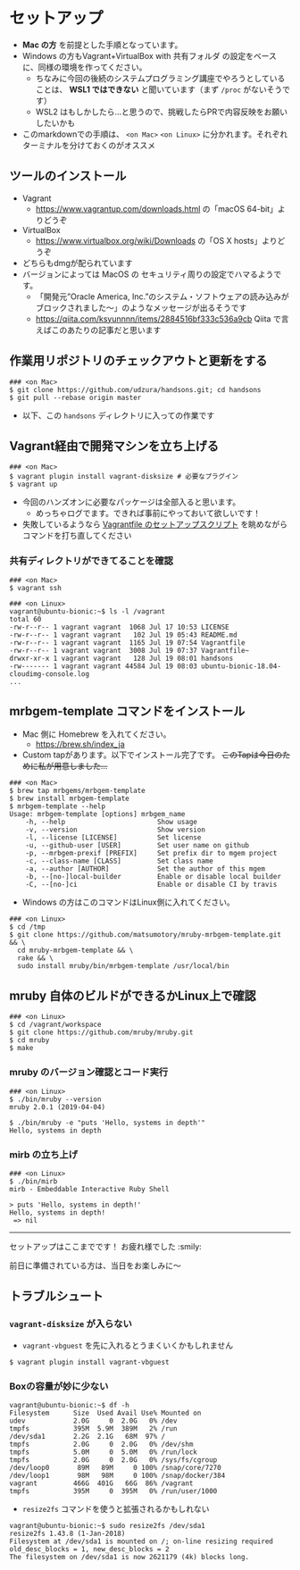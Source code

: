 # セットアップ

* **Mac の方** を前提とした手順となっています。
* Windows の方もVagrant+VirtualBox with 共有フォルダ の設定をベースに、同様の環境を作ってください。
  * ちなみに今回の後続のシステムプログラミング講座でやろうとしていることは、 **WSL1 ではできない** と聞いています（まず `/proc` がないそうです）
  * WSL2 はもしかしたら...と思うので、挑戦したらPRで内容反映をお願いしたいかも
* このmarkdownでの手順は、 `<on Mac>` `<on Linux>` に分かれます。それぞれターミナルを分けておくのがオススメ

## ツールのインストール

* Vagrant
  * https://www.vagrantup.com/downloads.html の「macOS 64-bit」よりどうぞ
* VirtualBox
  * https://www.virtualbox.org/wiki/Downloads の「OS X hosts」よりどうぞ
* どちらもdmgが配られています
* バージョンによっては MacOS の セキュリティ周りの設定でハマるようです。
  * 「開発元”Oracle America, Inc.”のシステム・ソフトウェアの読み込みがブロックされました〜」のようなメッセージが出るそうです
  * https://qiita.com/ksyunnnn/items/2884516bf333c536a9cb Qiita で言えばこのあたりの記事だと思います

## 作業用リポジトリのチェックアウトと更新をする

```console
### <on Mac>
$ git clone https://github.com/udzura/handsons.git; cd handsons
$ git pull --rebase origin master
```

* 以下、この `handsons` ディレクトリに入っての作業です

## Vagrant経由で開発マシンを立ち上げる

```console
### <on Mac>
$ vagrant plugin install vagrant-disksize # 必要なプラグイン
$ vagrant up
```

* 今回のハンズオンに必要なパッケージは全部入ると思います。
  * めっちゃログでます。できれば事前にやっておいて欲しいです！
* 失敗しているようなら [Vagrantfile のセットアップスクリプト](https://github.com/udzura/handsons/blob/master/Vagrantfile#L21-L30) を眺めながらコマンドを打ち直してください

### 共有ディレクトリができてることを確認

```console
### <on Mac>
$ vagrant ssh

### <on Linux>
vagrant@ubuntu-bionic:~$ ls -l /vagrant
total 60
-rw-r--r-- 1 vagrant vagrant  1068 Jul 17 10:53 LICENSE
-rw-r--r-- 1 vagrant vagrant   102 Jul 19 05:43 README.md
-rw-r--r-- 1 vagrant vagrant  1165 Jul 19 07:54 Vagrantfile
-rw-r--r-- 1 vagrant vagrant  3008 Jul 19 07:37 Vagrantfile~
drwxr-xr-x 1 vagrant vagrant   128 Jul 19 08:01 handsons
-rw------- 1 vagrant vagrant 44584 Jul 19 08:03 ubuntu-bionic-18.04-cloudimg-console.log
...
```

## mrbgem-template コマンドをインストール

* Mac 側に Homebrew を入れてください。
  * https://brew.sh/index_ja
* Custom tapがあります。以下でインストール完了です。 <s>このTapは今日のために私が用意しました...</s>

```console
### <on Mac>
$ brew tap mrbgems/mrbgem-template
$ brew install mrbgem-template
$ mrbgem-template --help
Usage: mrbgem-template [options] mrbgem_name
    -h, --help                       Show usage
    -v, --version                    Show version
    -l, --license [LICENSE]          Set license
    -u, --github-user [USER]         Set user name on github
    -p, --mrbgem-prexif [PREFIX]     Set prefix dir to mgem project
    -c, --class-name [CLASS]         Set class name
    -a, --author [AUTHOR]            Set the author of this mgem
    -b, --[no-]local-builder         Enable or disable local builder
    -C, --[no-]ci                    Enable or disable CI by travis
```

* Windows の方はこのコマンドはLinux側に入れてください。

```console
### <on Linux>
$ cd /tmp
$ git clone https://github.com/matsumotory/mruby-mrbgem-template.git && \
  cd mruby-mrbgem-template && \
  rake && \
  sudo install mruby/bin/mrbgem-template /usr/local/bin
```

## mruby 自体のビルドができるかLinux上で確認

```console
### <on Linux>
$ cd /vagrant/workspace
$ git clone https://github.com/mruby/mruby.git
$ cd mruby
$ make
```

### mruby のバージョン確認とコード実行

```console
### <on Linux>
$ ./bin/mruby --version
mruby 2.0.1 (2019-04-04) 

$ ./bin/mruby -e "puts 'Hello, systems in depth'"
Hello, systems in depth
```

### mirb の立ち上げ

```console
### <on Linux>
$ ./bin/mirb
mirb - Embeddable Interactive Ruby Shell

> puts 'Hello, systems in depth!'
Hello, systems in depth!
 => nil
```

----

セットアップはここまでです！ お疲れ様でした :smily:

前日に準備されている方は、当日をお楽しみに〜

## トラブルシュート

### `vagrant-disksize` が入らない

* `vagrant-vbguest` を先に入れるとうまくいくかもしれません

```console
$ vagrant plugin install vagrant-vbguest
```

### Boxの容量が妙に少ない

```console
vagrant@ubuntu-bionic:~$ df -h
Filesystem      Size  Used Avail Use% Mounted on
udev            2.0G     0  2.0G   0% /dev
tmpfs           395M  5.9M  389M   2% /run
/dev/sda1       2.2G  2.1G   68M  97% /
tmpfs           2.0G     0  2.0G   0% /dev/shm
tmpfs           5.0M     0  5.0M   0% /run/lock
tmpfs           2.0G     0  2.0G   0% /sys/fs/cgroup
/dev/loop0       89M   89M     0 100% /snap/core/7270
/dev/loop1       98M   98M     0 100% /snap/docker/384
vagrant         466G  401G   66G  86% /vagrant
tmpfs           395M     0  395M   0% /run/user/1000
```

* `resize2fs` コマンドを使うと拡張されるかもしれない

```console
vagrant@ubuntu-bionic:~$ sudo resize2fs /dev/sda1
resize2fs 1.43.8 (1-Jan-2018)
Filesystem at /dev/sda1 is mounted on /; on-line resizing required
old_desc_blocks = 1, new_desc_blocks = 2
The filesystem on /dev/sda1 is now 2621179 (4k) blocks long.
```

